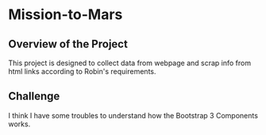 # Mission-to-Mars
## Overview of the Project
This project is designed to collect data from webpage and scrap info from html links according to Robin's requirements.
## Challenge
I think I have some troubles to understand how the Bootstrap 3 Components works.
